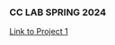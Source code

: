 ### CC LAB SPRING 2024 

[Link to Project 1](https://hanx253.github.io/advancedcclab/Project1_Poem/index.html)
